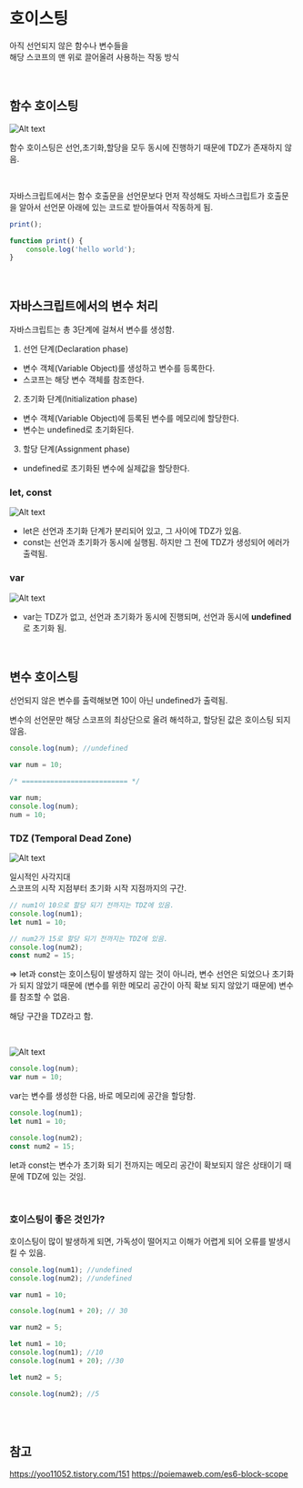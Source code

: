 # 호이스팅

아직 선언되지 않은 함수나 변수들을 <br/>
해당 스코프의 맨 위로 끌어올려 사용하는 작동 방식

<br/>

## 함수 호이스팅

![Alt text](image-2.png)

함수 호이스팅은 선언,초기화,할당을 모두 동시에 진행하기 때문에 TDZ가 존재하지 않음.

<br/>

자바스크립트에서는 함수 호출문을 선언문보다 먼저 작성해도 자바스크립트가 호출문을 알아서 선언문 아래에 있는 코드로 받아들여서 작동하게 됨.

```js
print();

function print() {
    console.log('hello world');
}
```

<br/>

## 자바스크립트에서의 변수 처리

자바스크립트는 총 3단계에 걸쳐서 변수를 생성함.

1. 선언 단계(Declaration phase)

- 변수 객체(Variable Object)를 생성하고 변수를 등록한다.
- 스코프는 해당 변수 객체를 참조한다.

2. 초기화 단계(Initialization phase)

- 변수 객체(Variable Object)에 등록된 변수를 메모리에 할당한다.
- 변수는 undefined로 초기화된다.

3. 할당 단계(Assignment phase)

- undefined로 초기화된 변수에 실제값을 할당한다.


### let, const
![Alt text](image.png)

- let은 선언과 초기화 단계가 분리되어 있고, 그 사이에 TDZ가 있음.
- const는 선언과 초기화가 동시에 실행됨. 하지만 그 전에 TDZ가 생성되어 에러가 출력됨.


### var
![Alt text](image-1.png)

- var는 TDZ가 없고, 선언과 초기화가 동시에 진행되며, 선언과 동시에 **undefined** 로 초기화 됨.

<br/>

## 변수 호이스팅

선언되지 않은 변수를 출력해보면 10이 아닌 undefined가 출력됨. <br/>

변수의 선언문만 해당 스코프의 최상단으로 올려 해석하고, 할당된 값은 호이스팅 되지 않음. 

```js
console.log(num); //undefined

var num = 10;

/* ========================== */

var num;
console.log(num);
num = 10;
```

### TDZ (Temporal Dead Zone)

![Alt text](image-3.png)

일시적인 사각지대 <br/>
스코프의 시작 지점부터 초기화 시작 지점까지의 구간.

```js
// num1이 10으로 할당 되기 전까지는 TDZ에 있음.
console.log(num1);
let num1 = 10;

// num2가 15로 할당 되기 전까지는 TDZ에 있음.
console.log(num2);
const num2 = 15;
```

=> let과 const는 호이스팅이 발생하지 않는 것이 아니라, 변수 선언은 되었으나 초기화가 되지 않았기 때문에 (변수를 위한 메모리 공간이 아직 확보 되지 않았기 때문에) 변수를 참조할 수 없음.<br/>

해당 구간을 TDZ라고 함.

<br/>

![Alt text](image-4.png)

```js
console.log(num);
var num = 10;
```

var는 변수를 생성한 다음, 바로 메모리에 공간을 할당함.

```js
console.log(num1);
let num1 = 10;

console.log(num2);
const num2 = 15;
```

let과 const는 변수가 초기화 되기 전까지는 메모리 공간이 확보되지 않은 상태이기 때문에 TDZ에 있는 것임.

<br/>

### 호이스팅이 좋은 것인가?

호이스팅이 많이 발생하게 되면, 가독성이 떨어지고 이해가 어렵게 되어 오류를 발생시킬 수 있음.

```js
console.log(num1); //undefined
console.log(num2); //undefined

var num1 = 10;

console.log(num1 + 20); // 30

var num2 = 5;
```

```js
let num1 = 10;
console.log(num1); //10
console.log(num1 + 20); //30

let num2 = 5;

console.log(num2); //5
```

<br/><br/>

## 참고

https://yoo11052.tistory.com/151
https://poiemaweb.com/es6-block-scope